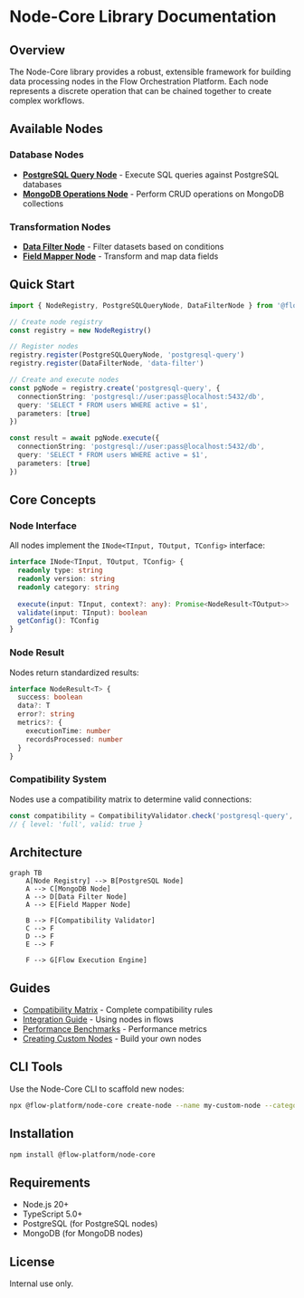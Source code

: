 # Node-Core Library Documentation

## Overview

The Node-Core library provides a robust, extensible framework for building data processing nodes in the Flow Orchestration Platform. Each node represents a discrete operation that can be chained together to create complex workflows.

## Available Nodes

### Database Nodes
- [**PostgreSQL Query Node**](./nodes/postgresql-query/README.md) - Execute SQL queries against PostgreSQL databases
- [**MongoDB Operations Node**](./nodes/mongodb-operations/README.md) - Perform CRUD operations on MongoDB collections

### Transformation Nodes  
- [**Data Filter Node**](./nodes/data-filter/README.md) - Filter datasets based on conditions
- [**Field Mapper Node**](./nodes/field-mapper/README.md) - Transform and map data fields

## Quick Start

```typescript
import { NodeRegistry, PostgreSQLQueryNode, DataFilterNode } from '@flow-platform/node-core'

// Create node registry
const registry = new NodeRegistry()

// Register nodes
registry.register(PostgreSQLQueryNode, 'postgresql-query')
registry.register(DataFilterNode, 'data-filter')

// Create and execute nodes
const pgNode = registry.create('postgresql-query', {
  connectionString: 'postgresql://user:pass@localhost:5432/db',
  query: 'SELECT * FROM users WHERE active = $1',
  parameters: [true]
})

const result = await pgNode.execute({
  connectionString: 'postgresql://user:pass@localhost:5432/db',
  query: 'SELECT * FROM users WHERE active = $1', 
  parameters: [true]
})
```

## Core Concepts

### Node Interface
All nodes implement the `INode<TInput, TOutput, TConfig>` interface:

```typescript
interface INode<TInput, TOutput, TConfig> {
  readonly type: string
  readonly version: string
  readonly category: string
  
  execute(input: TInput, context?: any): Promise<NodeResult<TOutput>>
  validate(input: TInput): boolean
  getConfig(): TConfig
}
```

### Node Result
Nodes return standardized results:

```typescript
interface NodeResult<T> {
  success: boolean
  data?: T
  error?: string
  metrics?: {
    executionTime: number
    recordsProcessed: number
  }
}
```

### Compatibility System
Nodes use a compatibility matrix to determine valid connections:

```typescript
const compatibility = CompatibilityValidator.check('postgresql-query', 'data-filter')
// { level: 'full', valid: true }
```

## Architecture

```mermaid
graph TB
    A[Node Registry] --> B[PostgreSQL Node]
    A --> C[MongoDB Node] 
    A --> D[Data Filter Node]
    A --> E[Field Mapper Node]
    
    B --> F[Compatibility Validator]
    C --> F
    D --> F
    E --> F
    
    F --> G[Flow Execution Engine]
```

## Guides

- [Compatibility Matrix](./compatibility-matrix.md) - Complete compatibility rules
- [Integration Guide](./guides/integration-guide.md) - Using nodes in flows
- [Performance Benchmarks](./guides/performance-benchmarks.md) - Performance metrics
- [Creating Custom Nodes](./guides/creating-custom-nodes.md) - Build your own nodes

## CLI Tools

Use the Node-Core CLI to scaffold new nodes:

```bash
npx @flow-platform/node-core create-node --name my-custom-node --category transformation
```

## Installation

```bash
npm install @flow-platform/node-core
```

## Requirements

- Node.js 20+
- TypeScript 5.0+
- PostgreSQL (for PostgreSQL nodes)
- MongoDB (for MongoDB nodes)

## License

Internal use only.